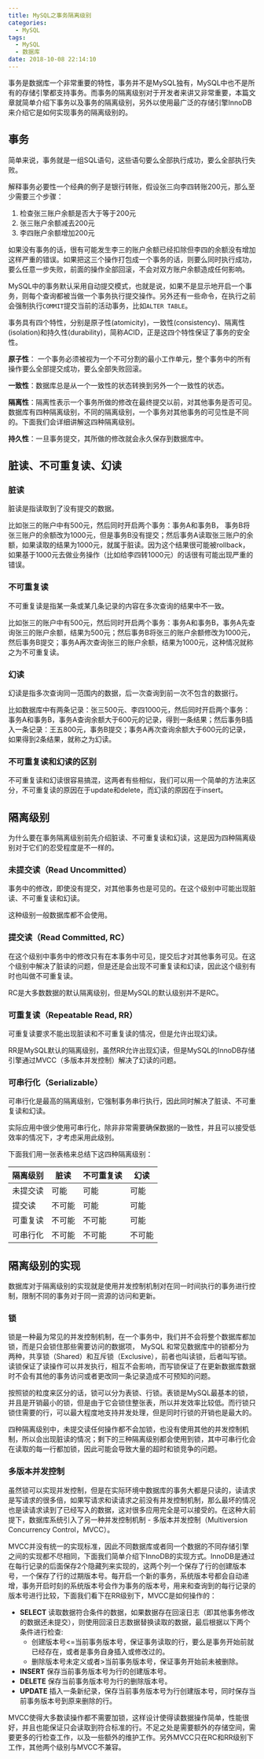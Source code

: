 ```yaml
---
title: MySQL之事务隔离级别
categories:
  - MySQL
tags:
  - MySQL
  - 数据库
date: 2018-10-08 22:14:10
---
```


事务是数据库一个非常重要的特性，事务并不是MySQL独有，MySQL中也不是所有的存储引擎都支持事务。<!-- more -->而事务的隔离级别对于开发者来讲又非常重要，本篇文章就简单介绍下事务以及事务的隔离级别，另外以使用最广泛的存储引擎InnoDB来介绍它是如何实现事务的隔离级别的。


## 事务

简单来说，事务就是一组SQL语句，这些语句要么全部执行成功，要么全部执行失败。

解释事务必要性一个经典的例子是银行转账，假设张三向李四转账200元，那么至少需要三个步骤：

1. 检查张三账户余额是否大于等于200元
2. 张三账户余额减去200元
3. 李四账户余额增加200元

如果没有事务的话，很有可能发生李三的账户余额已经扣除但李四的余额没有增加这样严重的错误。如果把这三个操作打包成一个事务的话，则要么同时执行成功，要么任意一步失败，前面的操作全部回滚，不会对双方账户余额造成任何影响。

MySQL中的事务默认采用自动提交模式，也就是说，如果不是显示地开启一个事务，则每个查询都被当做一个事务执行提交操作。另外还有一些命令，在执行之前会强制执行```COMMIT```提交当前的活动事务，比如```ALTER TABLE```。

事务具有四个特性，分别是原子性(atomicity)，一致性(consistency)、隔离性(isolation)和持久性(durability)，简称ACID，正是这四个特性保证了事务的安全性。

**原子性**： 一个事务必须被视为一个不可分割的最小工作单元，整个事务中的所有操作要么全部提交成功，要么全部失败回滚。

**一致性**：数据库总是从一个一致性的状态转换到另外一个一致性的状态。

**隔离性**：隔离性表示一个事务所做的修改在最终提交以前，对其他事务是否可见。数据库有四种隔离级别，不同的隔离级别，一个事务对其他事务的可见性是不同的。下面我们会详细讲解这四种隔离级别。

**持久性**：一旦事务提交，其所做的修改就会永久保存到数据库中。

## 脏读、不可重复读、幻读

### 脏读

脏读是指读取到了没有提交的数据。

比如张三的账户中有500元，然后同时开启两个事务：事务A和事务B，
事务B将张三账户的余额改为1000元，但是事务B没有提交；然后事务A读取张三账户的余额，如果读取的结果为1000元，就属于脏读。因为这个结果很可能被rollback，如果基于1000元去做业务操作（比如给李四转1000元）的话很有可能出现严重的错误。

### 不可重复读

不可重复读是指某一条或某几条记录的内容在多次查询的结果中不一致。

比如张三的账户中有500元，然后同时开启两个事务：事务A和事务B，事务A先查询张三的账户余额，结果为500元；然后事务B将张三的账户余额修改为1000元，然后事务B提交；事务A再次查询张三的账户余额，结果为1000元，这种情况就称之为不可重复读。

### 幻读

幻读是指多次查询同一范围内的数据，后一次查询到前一次不包含的数据行。

比如数据库中有两条记录：张三500元、李四1000元，然后同时开启两个事务：事务A和事务B，事务A查询余额大于600元的记录，得到一条结果；然后事务B插入一条记录：王五800元，事务B提交；事务A再次查询余额大于600元的记录，如果得到2条结果，就称之为幻读。

### 不可重复读和幻读的区别

不可重复读和幻读很容易搞混，这两者有些相似，我们可以用一个简单的方法来区分，不可重复读的原因在于update和delete，而幻读的原因在于insert。



## 隔离级别

为什么要在事务隔离级别前先介绍脏读、不可重复读和幻读，这是因为四种隔离级别对于它们的忍受程度是不一样的。

### 未提交读（Read Uncommitted）

事务中的修改，即使没有提交，对其他事务也是可见的。在这个级别中可能出现脏读、不可重复读和幻读。

这种级别一般数据库都不会使用。

### 提交读（Read Committed, RC）

在这个级别中事务中的修改只有在本事务中可见，提交后才对其他事务可见。在这个级别中解决了脏读的问题，但是还是会出现不可重复读和幻读，因此这个级别有时也叫做不可重复读。

RC是大多数数据的默认隔离级别，但是MySQL的默认级别并不是RC。

### 可重复读（Repeatable Read, RR）

可重复读要求不能出现脏读和不可重复读的情况，但是允许出现幻读。

RR是MySQL默认的隔离级别，虽然RR允许出现幻读，但是MySQL的InnoDB存储引擎通过MVCC（多版本并发控制）解决了幻读的问题。

### 可串行化（Serializable）

可串行化是最高的隔离级别，它强制事务串行执行，因此同时解决了脏读、不可重复读和幻读。

实际应用中很少使用可串行化，除非非常需要确保数据的一致性，并且可以接受低效率的情况下，才考虑采用此级别。


下面我们用一张表格来总结下这四种隔离级别：

隔离级别 | 脏读 | 不可重复读 | 幻读
---|---|---|---
未提交读 | 可能 | 可能 | 可能 
提交读 | 不可能 | 可能 | 可能 
可重复读 | 不可能 | 不可能 | 可能 
可串行化 | 不可能 | 不可能 | 不可能 

## 隔离级别的实现

数据库对于隔离级别的实现就是使用并发控制机制对在同一时间执行的事务进行控制，限制不同的事务对于同一资源的访问和更新。

### 锁

锁是一种最为常见的并发控制机制，在一个事务中，我们并不会将整个数据库都加锁，而是只会锁住那些需要访问的数据项， MySQL 和常见数据库中的锁都分为两种，共享锁（Shared）和互斥锁（Exclusive），前者也叫读锁，后者叫写锁。读锁保证了读操作可以并发执行，相互不会影响，而写锁保证了在更新数据库数据时不会有其他的事务访问或者更改同一条记录造成不可预知的问题。

按照锁的粒度来区分的话，锁可以分为表锁、行锁。表锁是MySQL最基本的锁，并且是开销最小的锁，但是由于它会锁住整张表，所以并发效率比较低。而行锁只锁住需要的行，可以最大程度地支持并发处理，但是同时行锁的开销也是最大的。

四种隔离级别中，未提交读任何操作都不会加锁，也没有使用其他的并发控制机制，所以会出现脏读的情况；剩下的三种隔离级别都会使用到锁，其中可串行化会在读取的每一行都加锁，因此可能会导致大量的超时和锁竞争的问题。

### 多版本并发控制

虽然锁可以实现并发控制，但是在实际环境中数据库的事务大都是只读的，读请求是写请求的很多倍，如果写请求和读请求之前没有并发控制机制，那么最坏的情况也是读请求读到了已经写入的数据，这对很多应用完全是可以接受的。在这种大前提下，数据库系统引入了另一种并发控制机制 - 多版本并发控制（Multiversion Concurrency Control，MVCC）。

MVCC并没有统一的实现标准，因此不同数据库或者同一个数据的不同存储引擎之间的实现都不尽相同，下面我们简单介绍下InnoDB的实现方式。InnoDB是通过在每行记录的后面保存2个隐藏列来实现的，这两个列一个保存了行的创建版本号，一个保存了行的过期版本号。每开启一个新的事务，系统版本号都会自动递增，事务开启时刻的系统版本号会作为事务的版本号，用来和查询到的每行记录的版本号进行比较，下面我们看下在RR级别下，MVCC是如何操作的：

- **SELECT**  读取数据符合条件的数据，如果数据存在回滚日志（即其他事务修改的数据还未提交），则使用回滚日志数据替换读取的数据，最后根据以下两个条件进行检查:
  - 创建版本号<=当前事务版本号，保证事务读取的行，要么是事务开始前就已经存在，或者是事务自身插入或修改过的。
  - 删除版本号未定义或者>当前事务版本号，保证事务开始前未被删除。
- **INSERT**  保存当前事务版本号为行的创建版本号。
- **DELETE**  保存当前事务版本号为行的删除版本号。
- **UPDATE**  插入一条新纪录，保存当前事务版本号为行创建版本号，同时保存当前事务版本号到原来删除的行。

MVCC使得大多数读操作都不需要加锁，这样设计使得读数据操作简单，性能很好，并且也能保证只会读取到符合标准的行。不足之处是需要额外的存储空间，需要更多的行检查工作，以及一些额外的维护工作。另外MVCC只在RC和RR级别下工作，其他两个级别与MVCC不兼容。



